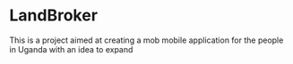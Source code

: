 # LandBroker
This is a project aimed at creating a mob mobile application for the people in Uganda with an idea to expand
